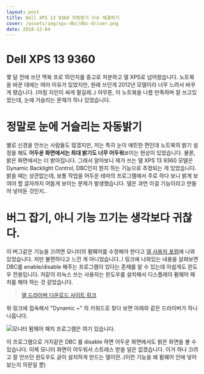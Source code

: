 ```yaml
---
layout: post
title: Dell XPS 13 9360 자동밝기 이슈 해결하기
cover: /assets/img/xps-dbc/dbc-driver.png
date: 2018-12-04
---
```


# Dell XPS 13 9360

몇 달 전에 쓰던 맥북 프로 15인치를 중고로 처분하고 델 XPS로 넘어왔습니다. 노트북을 바꾼 데에는 여러 이유가 있었지만, 원래 쓰던게 2012년 모델이라 너무 느려서 바꾸게 됐습니다. (마침 지인이 싸게 팔길래..) 아무튼, 이 노트북을 나름 만족하며 잘 쓰고있었는데, 눈에 거슬리는 문제가 하나 있었습니다.

# 정말로 눈에 거슬리는 자동밝기

별로 신경을 안쓰는 사람들도 많겠지만, 저는 특히 눈이 예민한 편인데 노트북의 밝기 설정을 해도 **어두운 화면에서는 최대 밝기도 너무 어두워**보이는 현상이 있었습니다. 물론, 밝은 화면에서는 더 밝아집니다. 그래서 알아보니 제가 쓰는 델 XPS 13 9360 모델은 Dynamic Backlight Control, DBC인지 뭔지 하는 기능으로 추정되는 게 있었습니다. 밝을 때는 상관없는데, 보통 작업을 어두운 테마의 프로그램에서 주로 하다 보니 밝게 보여야 할 글자까지 어둡게 보이는 문제가 발생했습니다. 델은 과연 이걸 기능이라고 만들어 넣어둔 것인지..

# 버그 잡기, 아니 기능 끄기는 생각보다 귀찮다.

이 버그같은 기능을 끄려면 모니터의 펌웨어를 수정해야 한다고 [델 사용자 포럼](https://www.dell.com/community/Laptops-General-Read-Only/XPS-13-9360-vs-Dynamic-Contrast-Brightness/m-p/5148632)에 나와있었습니다. 저만 불편하다고 느낀 게 아니었습니다..! 링크에 나와있는 내용을 살펴보면 DBC를 enable/disable 해주는 프로그램이 있다는 존재를 알 수 있는데 아쉽게도 윈도우 전용입니다. 저같이 리눅스 쓰는 사용자는 윈도우를 설치해서 디스플레이 펌웨어 패치를 해야 하는 것 같았습니다.

> [델 드라이버 다운로드 사이트 링크](https://www.dell.com/support/home/kr/ko/krdhs1/product-support/product/xps-13-9360-laptop/drivers)

위 링크에 접속해서 "Dynamic ~" 의 키워드로 찾다 보면 아래와 같은 드라이버가 하나 나옵니다.

![모니터 펌웨어 패치 프로그램은 여기 있습니다.](https://jaewoook.github.io/assets/img/xps-dbc/dbc-driver.png)

이 프로그램으로 거지같은 DBC 를 disable 하면 어두운 화면에서도 밝은 화면을 볼 수 있습니다. 이제 모니터 화면이 어두워서 스트레스 받을 일은 없겠습니다. 이거 하나 끄려고 잘 안쓰던 윈도우도 굳이 설치하게 만드는 델이란..(이런 기능을 왜 펌웨어 안에 넣어놨는지 의문일 뿐)